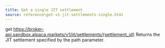 ```yaml
---
title: Get a single JIT settlement
source: reference\get-v1-jit-settlements-single.html
---
```


get https://broker-api.sandbox.alpaca.markets/v1/jit/settlements/{settlement_id}
Returns the JIT settlement specified by the path parameter.
